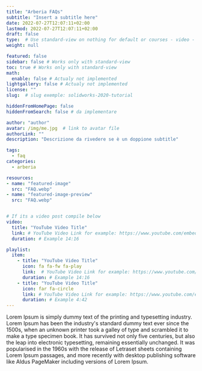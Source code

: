 ```yaml
---
title: "Arberia FAQs"
subtitle: "Insert a subtitle here"
date: 2022-07-27T12:07:11+02:00
lastmod: 2022-07-27T12:07:11+02:00
draft: false
type:  # Use standard-view on nothing for default or courses - video - landingpage null for list view
weight: null 

featured: false
sidebar: false # Works only with standard-view
toc: true # Works only with standard-view
math:
  enable: false # Actualy not implemented
lightgallery: false # Actualy not implemented
license: ""
slug:  # slug exemple: solidworks-2020-tutorial

hiddenFromHomePage: false
hiddenFromSearch: false # da implementare

author: "author"
avatar: /img/me.jpg  # link to avatar file
authorLink: ""
description: "Descrizione da rivedere se è un doppione subtitle"

tags:
  - faq
categories:
  - arberia

resources:
- name: "featured-image"
  src: "FAQ.webp"
- name: "featured-image-preview"
  src: "FAQ.webp"


# If its a video post compile below
video:
  title: "YouTube Video Title"
  link: # YouTube Video Link for example: https://www.youtube.com/embed/taxItkTlY_0
  duration: # Example 14:16

playlist:
  item:
    - title: "YouTube Video Title"
      icon: fa fa-fw fa-play
      link:  # YouTube Video Link for example: https://www.youtube.com/embed/taxItkTlY_0
      duration: # Example 14:16
    - title: "YouTube Video Title"
      icon: far fa-circle
      link: # YouTube Video Link for example: https://www.youtube.com/embed/taxItkTlY_0
      duration: # Example 4:42
---
```


Lorem Ipsum is simply dummy text of the printing and typesetting industry. Lorem Ipsum has been the industry's standard dummy text ever since the 1500s, when an unknown printer took a galley of type and scrambled it to make a type specimen book. It has survived not only five centuries, but also the leap into electronic typesetting, remaining essentially unchanged. It was popularised in the 1960s with the release of Letraset sheets containing Lorem Ipsum passages, and more recently with desktop publishing software like Aldus PageMaker including versions of Lorem Ipsum.